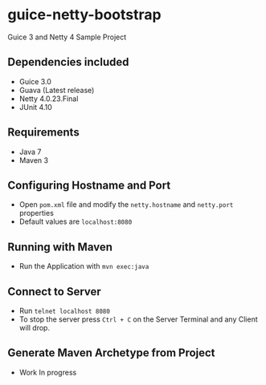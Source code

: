 guice-netty-bootstrap
=====================

Guice 3 and Netty 4 Sample Project

Dependencies included
---------------------
- Guice 3.0
- Guava (Latest release)
- Netty 4.0.23.Final
- JUnit 4.10

Requirements
------------
- Java 7
- Maven 3

Configuring Hostname and Port
-----------------------------
- Open <code>pom.xml</code> file and modify the <code>netty.hostname</code> and <code>netty.port</code> properties
- Default values are <code>localhost:8080</code>

Running with Maven
------------------
- Run the Application with <code>mvn exec:java </code>

Connect to Server
-----------------
- Run <code>telnet localhost 8080</code>
- To stop the server press <code>Ctrl + C</code> on the Server Terminal and any Client will drop.

Generate Maven Archetype from Project
-------------------------------------
 - Work In progress